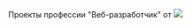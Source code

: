 Проекты профессии "Веб-разработчик" от <img src="https://loftschool.com/img/logoretina.png" background="#363837" >

